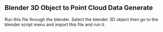 ## Blender 3D Object to Point Cloud Data Generate

Run this file through the blender.
Select the blender 3D object then go to the blender script menu and import this file  and run it.

